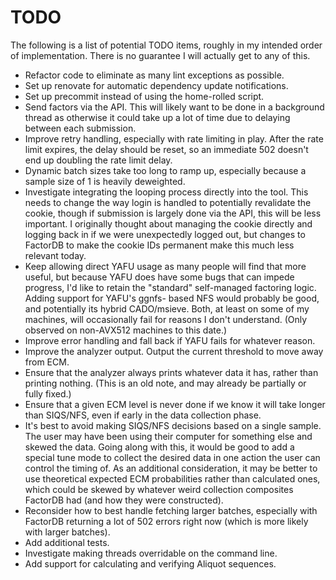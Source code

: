 # TODO

The following is a list of potential TODO items, roughly in my intended order of
implementation. There is no guarantee I will actually get to any of this.

* Refactor code to eliminate as many lint exceptions as possible.
* Set up renovate for automatic dependency update notifications.
* Set up precommit instead of using the home-rolled script.
* Send factors via the API. This will likely want to be done in a background
  thread as otherwise it could take up a lot of time due to delaying between
  each submission.
* Improve retry handling, especially with rate limiting in play. After the rate
  limit expires, the delay should be reset, so an immediate 502 doesn't end up
  doubling the rate limit delay.
* Dynamic batch sizes take too long to ramp up, especially because a sample size
  of 1 is heavily deweighted.
* Investigate integrating the looping process directly into the tool. This needs
  to change the way login is handled to potentially revalidate the cookie, though
  if submission is largely done via the API, this will be less important. I
  originally thought about managing the cookie directly and logging back in if we
  were unexpectedly logged out, but changes to FactorDB to make the cookie IDs
  permanent make this much less relevant today.
* Keep allowing direct YAFU usage as many people will find that more useful, but
  because YAFU does have some bugs that can impede progress, I'd like to retain
  the "standard" self-managed factoring logic. Adding support for YAFU's ggnfs-
  based NFS would probably be good, and potentially its hybrid CADO/msieve. Both,
  at least on some of my machines, will occasionally fail for reasons I don't
  understand. (Only observed on non-AVX512 machines to this date.)
* Improve error handling and fall back if YAFU fails for whatever reason.
* Improve the analyzer output. Output the current threshold to move away from ECM.
* Ensure that the analyzer always prints whatever data it has, rather than printing
  nothing. (This is an old note, and may already be partially or fully fixed.)
* Ensure that a given ECM level is never done if we know it will take longer than
  SIQS/NFS, even if early in the data collection phase.
* It's best to avoid making SIQS/NFS decisions based on a single sample. The user
  may have been using their computer for something else and skewed the data.
  Going along with this, it would be good to add a special tune mode to collect
  the desired data in one action the user can control the timing of. As an
  additional consideration, it may be better to use theoretical expected ECM
  probabilities rather than calculated ones, which could be skewed by whatever
  weird collection composites FactorDB had (and how they were constructed).
* Reconsider how to best handle fetching larger batches, especially with FactorDB
  returning a lot of 502 errors right now (which is more likely with larger batches).
* Add additional tests.
* Investigate making threads overridable on the command line.
* Add support for calculating and verifying Aliquot sequences.
